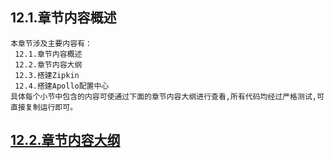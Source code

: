 
## 12.1.章节内容概述
    本章节涉及主要内容有：
     12.1.章节内容概述
     12.2.章节内容大纲
     12.3.搭建Zipkin
     12.4.搭建Apollo配置中心
	具体每个小节中包含的内容可使通过下面的章节内容大纲进行查看,所有代码均经过严格测试,可直接复制运行即可。

## <a href="/enhance/markmap/environment/centos/centos7/chapter/centos7-outline5-chapter12.html" target="_blank">12.2.章节内容大纲</a>

<Markmap localtion="/enhance/markmap/environment/centos/centos7/chapter/centos7-outline5-chapter12.html" height="500rem"/>


